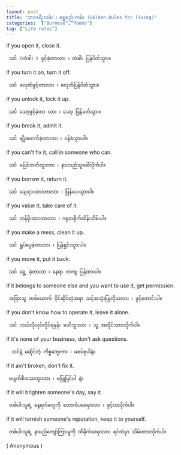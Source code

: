 ```yaml
---
layout: post
title: "ဘဝခရီးလမ်း ၊ ရွှေစည်းကမ်း (Golden Rules for living)"
categories:  ["Burmese","Poems"]
tag: ["Life rules"]
---
```


If you open it, close it.

     သင် (တံခါး ) ဖွင့်ခဲ့တာလား ၊ တံခါး ပြန်ပိတ်သွား။

If you turn it on, turn it off.

     သင် ခလုတ်ဖွင့်တာလား ၊ ခလုတ်ပြန်ပိတ်သွား။

If you unlock it, lock it up.

     သင် သော့ဖွင့်ခဲ့တာ လား ၊ သော့ ပြန်ခတ်သွား။

<!-- more -->
If you break it, admit it.

     သင် ချိုးဖောက်ခဲ့တာလား ၊ ဝန်ခံသွားပါ။

If you can't fix it, call in someone who can.

     သင် မပြင်တတ်ဘူးလား ၊ နားလည်သူခေါ်လိုက်ပါ။

If you borrow it, return it.

     သင် ချေးငှားထားတာလား ၊ ပြန်ပေးသွားပါ။


If you value it, take care of it.

     သင် တန်ဖိုးထားတာလား ၊ ဂရုတစိုက်ထိန်းသိမ်းပါ။

If you make a mess, clean it up.

     သင် ရှုပ်ပွေခဲ့တာလား ၊ ပြန်ရှင်းသွားပါ။

If you  move it, put it back.

     သင် ရွှေ့ ခဲ့တာလာ ၊ နေရာ တကျ ပြန်ထားပါ။


If it belongs to someone else and you want to use it, get permission.

     အခြားသူ တစ်ယောက် ပိုင်ဆိုင်တဲ့အရာ သင့်အသုံးပြုလိုသလား ၊ ခွင့်တောင်းပါ။

If you don't know how to operate it, leave it alone.

     သင် ဘယ်လိုလုပ်ကိုင်ရမှန်း မသိဘူးလား ၊ သူ့ အတိုင်းထားလိုက်ပါ။

 If it's none of your business, don't ask questions.

      သင်နဲ့ မဆိုင်တဲ့ ကိစ္စတွေလား ၊ မစပ်စုပါနဲ့။


If it ain't broken, don't fix it.  

     မပျက်စီးသေးဘူးလား ၊ မပြုပြင်ပါ နဲ့။

If it will brighten someone's day, say it.

     တစ်ပါးသူရဲ့ နေ့ရက်တွေကို တောက်ပစေမှာလား ၊ ဖွင့်ဟလိုက်ပါ။

If it will tarnish someone's reputation, keep it to yourself.

     တစ်ပါးသူရဲ့ နာမည်ကျော်ကြားမူကို ထိခိုက်စေမှာလား ရင်ထဲမှာ သိမ်းထားလိုက်ပါ။  


( Anonymous )
